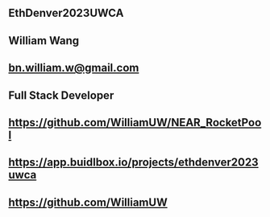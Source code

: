 ## EthDenver2023UWCA 

## William Wang

## bn.william.w@gmail.com

## Full Stack Developer

## https://github.com/WilliamUW/NEAR_RocketPool

## https://app.buidlbox.io/projects/ethdenver2023uwca

## https://github.com/WilliamUW
